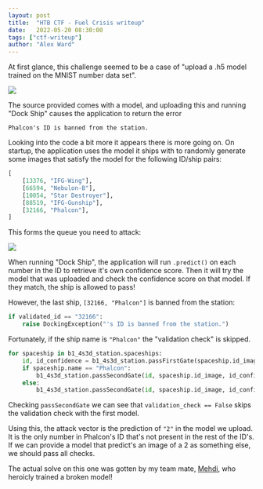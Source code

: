 ```yaml
---
layout: post
title:  "HTB CTF - Fuel Crisis writeup"
date:   2022-05-20 08:30:00
tags: ["ctf-writeup"]
author: "Alex Ward"
---
```


At first glance, this challenge seemed to be a case of "upload a .h5 model
trained on the MNIST number data set".

![](https://i.postimg.cc/FK2dDd7Q/Pasted-image-20220515201750.png)

<!-- more -->

The source provided comes with a model, and uploading this and running
"Dock Ship" causes the application to return the error

```
Phalcon's ID is banned from the station.
```

Looking into the code a bit more it appears there is more going on. On startup,
the application uses the model it ships with to randomly generate some images
that satisfy the model for the following ID/ship pairs:

```python
[
    [13376, "IFG-Wing"],
    [66594, "Nebulon-B"], 
    [10054, "Star Destroyer"],
    [88519, "IFG-Gunship"], 
    [32166, "Phalcon"],
]
```

This forms the queue you need to attack:

![](https://i.postimg.cc/pTz97WF5/Pasted-image-20220515204354.png)

When running "Dock Ship", the application will run `.predict()` on each number
in the ID to retrieve it's own confidence score. Then it will try the model that
was uploaded and check the confidence score on that model. If they match, the
ship is allowed to pass!

However, the last ship, `[32166, "Phalcon"]` is banned from the station:

```python
if validated_id == "32166":
    raise DockingException("'s ID is banned from the station.")
```

Fortunately, if the ship name is `"Phalcon"` the "validation check" is skipped.

```python
for spaceship in b1_4s3d_station.spaceships:
    id, id_confidence = b1_4s3d_station.passFirstGate(spaceship.id_image)
    if spaceship.name == "Phalcon":
        b1_4s3d_station.passSecondGate(id, spaceship.id_image, id_confidence, validation_check=False)
    else:
        b1_4s3d_station.passSecondGate(id, spaceship.id_image, id_confidence)
```

Checking `passSecondGate` we can see that `validation_check == False` skips
the validation check with the first model.

Using this, the attack vector is the prediction of `"2"` in the model we
upload. It is the only number in Phalcon's ID that's not present in the
rest of the ID's. If we can provide a model that predict's an image of
a 2 as something else, we should pass all checks.

The actual solve on this one was gotten by my team mate,
[Mehdi](https://www.linkedin.com/in/mehdi-soleimannejad), who heroicly
trained a broken model!
